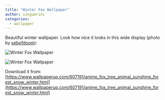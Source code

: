 ```yaml
---
title: "Winter Fox Wallpaper"
author: singuerinc
categories:
  - wallpaper
---
```


Beautiful winter wallpaper. Look how nice it looks in this wide display (photo by [sebofdoom](https://www.reddit.com/user/sebofdoom/)):

![Winter Fox Wallpaper](/2017-11-28-wallpaper-winter-fox/wallpaper-1.jpg)

![Winter Fox Wallpaper](/2017-11-28-wallpaper-winter-fox/wallpaper-2.jpg)

Download it from: [https://www.wallpaperup.com/607191/anime_fox_tree_animal_sunshine_forest_snow_winter.html](https://www.wallpaperup.com/607191/anime_fox_tree_animal_sunshine_forest_snow_winter.html)